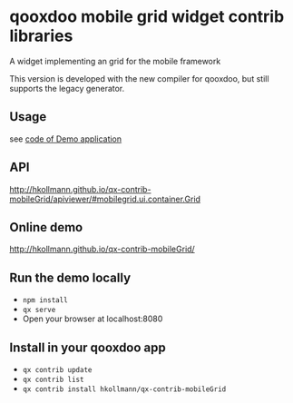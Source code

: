 # qooxdoo mobile grid widget contrib libraries

A widget implementing an grid for the mobile framework

This version is developed with the new compiler for qooxdoo, but still supports
the legacy generator. 

## Usage
see [code of Demo application](source/class/mobilegrid/demo/Application.js)

## API
http://hkollmann.github.io/qx-contrib-mobileGrid/apiviewer/#mobilegrid.ui.container.Grid

## Online demo
http://hkollmann.github.io/qx-contrib-mobileGrid/

## Run the demo locally
- `npm install`
- `qx serve`
- Open your browser at localhost:8080

## Install in your qooxdoo app
- `qx contrib update`
- `qx contrib list`
- `qx contrib install hkollmann/qx-contrib-mobileGrid`